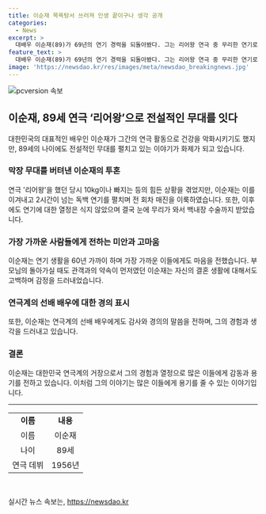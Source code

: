 ```yaml
---
title: 이순재 목욕탕서 쓰러져 인생 끝이구나 생각 공개
categories:
  - News
excerpt: >
  대배우 이순재(89)가 69년의 연기 경력을 되돌아봤다. 그는 리어왕 연극 중 무리한 연기로 건강이 악화되었지만, 열정적으로 활동을 이어나갔다. 또한, 연극배우 고 오현경씨를 추억하며 안타까운 이별 인사를 전했다. 이순재는 또한 자신의 연기 열정과 가족, 후배에 대한 솔직한 이야기를 털어놓았다. 그의 결정적인 연기와 끈기가 빛나는 인터뷰 내용이 이목을 끌 것으로 예상된다.
feature_text: >
  대배우 이순재(89)가 69년의 연기 경력을 되돌아봤다. 그는 리어왕 연극 중 무리한 연기로 건강이 악화되었지만, 열정적으로 활동을 이어나갔다. 또한, 연극배우 고 오현경씨를 추억하며 안타까운 이별 인사를 전했다. 이순재는 또한 자신의 연기 열정과 가족, 후배에 대한 솔직한 이야기를 털어놓았다. 그의 결정적인 연기와 끈기가 빛나는 인터뷰 내용이 이목을 끌 것으로 예상된다.
image: 'https://newsdao.kr/res/images/meta/newsdao_breakingnews.jpg'
---
```


<p><img src="https://newsdao.kr/res/images/meta/newsdao_breakingnews.jpg" alt="pcversion 속보" /></p>

<h2 data-ke-size="size26">이순재, 89세 연극 ‘리어왕’으로 전설적인 무대를 잇다</h2>

<p data-ke-size="size16">대한민국의 대표적인 배우인 이순재가 그간의 연극 활동으로 건강을 악화시키기도 했지만, 89세의 나이에도 전설적인 무대를 펼치고 있는 이야기가 화제가 되고 있습니다.</p>

<h3><b>막장 무대를 버텨낸 이순재의 투혼</b></h3>

<p data-ke-size="size16">연극 '리어왕'을 했던 당시 10kg이나 빠지는 등의 힘든 상황을 겪었지만, 이순재는 이를 이겨내고 2시간이 넘는 독백 연기를 펼치며 전 회차 매진을 이룩하였습니다. 또한, 이후에도 연기에 대한 열정은 식지 않았으며 결국 눈에 무리가 와서 백내장 수술까지 받았습니다.</p>

<h3><b>가장 가까운 사람들에게 전하는 미안과 고마움</b></h3>

<p data-ke-size="size16">이순재는 연기 생활을 60년 가까이 하며 가장 가까운 이들에게도 마음을 전했습니다. 부모님의 돌아가실 때도 관객과의 약속이 먼저였던 이순재는 자신의 결혼 생활에 대해서도 고백하며 감정을 드러내었습니다. </p>

<h3><b>연극계의 선배 배우에 대한 경의 표시</b></h3>

<p data-ke-size="size16">또한, 이순재는 연극계의 선배 배우에게도 감사와 경의의 말씀을 전하며, 그의 경험과 생각을 드러내고 있습니다.</p>

<h3><b>결론</b></h3>

<p data-ke-size="size16">이순재는 대한민국 연극계의 거장으로서 그의 경험과 열정으로 많은 이들에게 감동과 용기를 전하고 있습니다. 이처럼 그의 이야기는 많은 이들에게 용기를 줄 수 있는 이야기입니다.</p>

<hr>

<table>
<tbody>
<tr>
<td style="text-align: center; height: 17px;"><b>이름</b></td>
<td style="text-align: center; height: 17px;"><b>내용</b></td>
</tr>
<tr>
<td style="text-align: center; height: 17px;">이름</td>
<td style="text-align: center; height: 17px;">이순재</td>
</tr>
<tr>
<td style="text-align: center; height: 17px;">나이</td>
<td style="text-align: center; height: 17px;">89세</td>
</tr>
<tr>
<td style="text-align: center; height: 17px;">연극 데뷔</td>
<td style="text-align: center; height: 17px;">1956년</td>
</tr>
</tbody>
</table>

<p data-ke-size="size16">&nbsp;</p>
실시간 뉴스 속보는, <a href="https://newsdao.kr" rel="dofollow">https://newsdao.kr</a>



